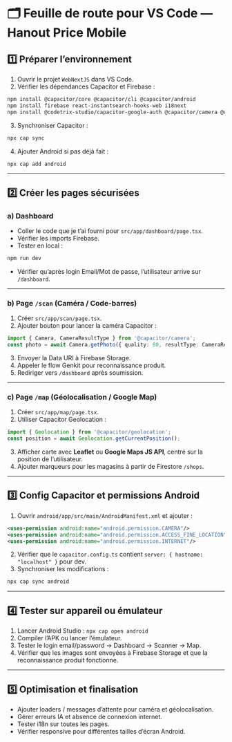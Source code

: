 # 🗂 Feuille de route pour VS Code — Hanout Price Mobile

## 1️⃣ Préparer l’environnement

1. Ouvrir le projet `WebNextJS` dans VS Code.
2. Vérifier les dépendances Capacitor et Firebase :

```bash
npm install @capacitor/core @capacitor/cli @capacitor/android
npm install firebase react-instantsearch-hooks-web i18next
npm install @codetrix-studio/capacitor-google-auth @capacitor/camera @capacitor/geolocation
```

3. Synchroniser Capacitor :

```bash
npx cap sync
```

4. Ajouter Android si pas déjà fait :

```bash
npx cap add android
```

---

## 2️⃣ Créer les pages sécurisées

### a) Dashboard

* Coller le code que je t’ai fourni pour `src/app/dashboard/page.tsx`.
* Vérifier les imports Firebase.
* Tester en local :

```bash
npm run dev
```

* Vérifier qu’après login Email/Mot de passe, l’utilisateur arrive sur `/dashboard`.

---

### b) Page `/scan` (Caméra / Code-barres)

1. Créer `src/app/scan/page.tsx`.
2. Ajouter bouton pour lancer la caméra Capacitor :

```ts
import { Camera, CameraResultType } from '@capacitor/camera';
const photo = await Camera.getPhoto({ quality: 80, resultType: CameraResultType.DataUrl });
```

3. Envoyer la Data URI à Firebase Storage.
4. Appeler le flow Genkit pour reconnaissance produit.
5. Rediriger vers `/dashboard` après soumission.

---

### c) Page `/map` (Géolocalisation / Google Map)

1. Créer `src/app/map/page.tsx`.
2. Utiliser Capacitor Geolocation :

```ts
import { Geolocation } from '@capacitor/geolocation';
const position = await Geolocation.getCurrentPosition();
```

3. Afficher carte avec **Leaflet** ou **Google Maps JS API**, centré sur la position de l’utilisateur.
4. Ajouter marqueurs pour les magasins à partir de Firestore `/shops`.

---

## 3️⃣ Config Capacitor et permissions Android

1. Ouvrir `android/app/src/main/AndroidManifest.xml` et ajouter :

```xml
<uses-permission android:name="android.permission.CAMERA"/>
<uses-permission android:name="android.permission.ACCESS_FINE_LOCATION"/>
<uses-permission android:name="android.permission.INTERNET"/>
```

2. Vérifier que le `capacitor.config.ts` contient `server: { hostname: "localhost" }` pour dev.
3. Synchroniser les modifications :

```bash
npx cap sync android
```

---

## 4️⃣ Tester sur appareil ou émulateur

1. Lancer Android Studio : `npx cap open android`
2. Compiler l’APK ou lancer l’émulateur.
3. Tester le login email/password → Dashboard → Scanner → Map.
4. Vérifier que les images sont envoyées à Firebase Storage et que la reconnaissance produit fonctionne.

---

## 5️⃣ Optimisation et finalisation

* Ajouter loaders / messages d’attente pour caméra et géolocalisation.
* Gérer erreurs IA et absence de connexion internet.
* Tester i18n sur toutes les pages.
* Vérifier responsive pour différentes tailles d’écran Android.
